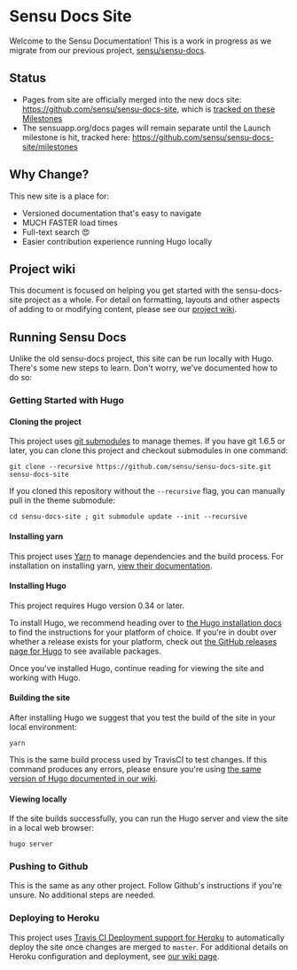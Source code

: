 # Sensu Docs Site

Welcome to the Sensu Documentation! This is a work in progress as we migrate from our previous project, [sensu/sensu-docs](https://github.com/sensu/sensu-docs-site).

## Status

- Pages from site are officially merged into the new docs site: https://github.com/sensu/sensu-docs-site, which is [tracked on these Milestones](https://github.com/sensu/sensu-docs-site/milestones)
- The sensuapp.org/docs pages will remain separate until the Launch milestone is hit, tracked here: https://github.com/sensu/sensu-docs-site/milestones

## Why Change?

This new site is a place for:

- Versioned documentation that's easy to navigate
- MUCH FASTER load times
- Full-text search 😍
- Easier contribution experience running Hugo locally

## Project wiki

This document is focused on helping you get started with the sensu-docs-site project as a whole. For detail on formatting, layouts and other aspects of adding to or modifying content, please see our [project wiki](https://github.com/sensu/sensu-docs-site/wiki).

## Running Sensu Docs

Unlike the old sensu-docs project, this site can be run locally with Hugo. There's some new steps to learn. Don't worry, we've documented how to do so:

### Getting Started with Hugo

#### Cloning the project

This project uses [git submodules](https://git-scm.com/book/en/v2/Git-Tools-Submodules) to manage themes. If you have git 1.6.5 or later, you can clone this project and checkout submodules in one command:

```
git clone --recursive https://github.com/sensu/sensu-docs-site.git sensu-docs-site
```

If you cloned this repository without the `--recursive` flag, you can manually pull in the theme submodule:
```
cd sensu-docs-site ; git submodule update --init --recursive
```

#### Installing yarn

This project uses [Yarn](https://yarnpkg.com/) to manage dependencies and the build process. For installation
on installing yarn, [view their documentation](https://yarnpkg.com/lang/en/docs/install/).

#### Installing Hugo

This project requires Hugo version 0.34 or later.

To install Hugo, we recommend heading over to [the Hugo installation docs](http://gohugo.io/getting-started/installing/) to find the instructions for your platform of choice. If you're in doubt over whether a release exists for your platform, check out [the GitHub releases page for Hugo](https://github.com/gohugoio/hugo/releases) to see available packages. 

Once you've installed Hugo, continue reading for viewing the site and working with Hugo.

#### Building the site

After installing Hugo we suggest that you test the build of the site in your local environment:

```
yarn
```

This is the same build process used by TravisCI to test changes. If this command produces any errors, please ensure you're using [the same version of Hugo documented in our wiki](https://github.com/sensu/sensu-docs-site/wiki/Hugo-version-upgrades).


#### Viewing locally
If the site builds successfully, you can run the Hugo server and view the site in a local web browser:

```
hugo server
```

### Pushing to Github
This is the same as any other project. Follow Github's instructions if you're unsure. No additional steps are needed.

### Deploying to Heroku
This project uses [Travis CI Deployment support for Heroku](https://docs.travis-ci.com/user/deployment/heroku/) to automatically deploy the site once changes are merged to `master`. For additional details on Heroku configuration and deployment, see [our wiki page](https://github.com/sensu/sensu-docs-site/wiki/Heroku-Configuration-and-Publishing).